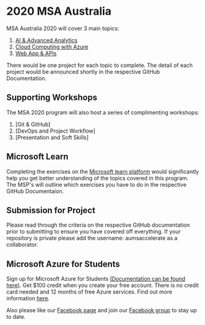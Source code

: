 # 2020 MSA Australia

MSA Australia 2020 will cover 3 main topics: 
1) [AI & Advanced Analytics](https://github.com/AUMSA/2020-MSA-content/tree/master/AI%20%26%20Advanced%20Analytics)
2) [Cloud Computing with Azure](https://github.com/AUMSA/2020-MSA-content/tree/master/Cloud%20Computing%20with%20Azure)
3) [Web App & APIs](https://github.com/AUMSA/2020-MSA-content/tree/master/Web%20App%20%26%20APIs)
  
There would be one project for each topic to complete. The detail of each project would be announced shortly in the respective GitHub Documentation.

## Supporting Workshops
The MSA 2020 program will also host a series of complimenting workshops:
1) [Git & GitHub]
2) [DevOps and Project Workflow]
3) [Presentation and Soft Skills]

## Microsoft Learn
Completing the exercises on the [Microsoft learn platform](https://docs.microsoft.com/en-us/learn/) would significantly help you get better understanding of the topics covered in this program.
The MSP's will outline which exercises you have to do in the respective GitHub Documentaion.

## Submission for Project
Please read through the criteria on the respective GitHub documentation prior to submitting to ensure you have covered off everything. If your repository is private please add the username: aumsaccelerate as a collaborator.

## Microsoft Azure for Students
Sign up for Microsoft Azure for Students [(Documentation can be found here)](https://github.com/AUMSA/2020-Phase-1/tree/master/Azure%20For%20Students). Get $100 credit when you create your free account. There is no credit card needed and 12 months of free Azure services. Find out more information [here](https://azure.microsoft.com/en-us/free/students/).


Also please like our [Facebook page](https://www.facebook.com/msaaussie/) and join our [Facebook group](https://www.facebook.com/groups/235821840767124/) to stay up to date.
